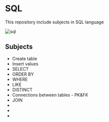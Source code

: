 # SQL
This repository include subjects in SQL language

![sql](https://user-images.githubusercontent.com/29695545/46472992-89ea3300-c7e7-11e8-95bb-b47507b6f6cb.jpg)

## Subjects

* Create table
* Insert values
* SELECT
* ORDER BY
* WHERE
* LIKE
* DISTINCT
* Connections between tables - PK&FK
* JOIN
*
*
*
